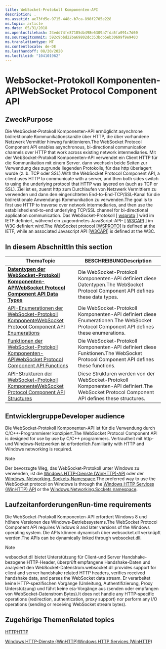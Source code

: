 ```yaml
---
title: WebSocket-Protokoll Komponenten-API
description: .
ms.assetid: ae73fd5e-9715-448c-b7ca-898f2705e228
ms.topic: article
ms.date: 05/31/2018
ms.openlocfilehash: 24edd74fe87185db498e6309a7fda5fa091c7d60
ms.sourcegitcommit: 592c9bbd22ba69802dc353bcb5eb30699f9e9403
ms.translationtype: MT
ms.contentlocale: de-DE
ms.lasthandoff: 08/20/2020
ms.locfileid: "104101962"
---
```

# <a name="websocket-protocol-component-api"></a><span data-ttu-id="e8b4a-103">WebSocket-Protokoll Komponenten-API</span><span class="sxs-lookup"><span data-stu-id="e8b4a-103">WebSocket Protocol Component API</span></span>

## <a name="purpose"></a><span data-ttu-id="e8b4a-104">Zweck</span><span class="sxs-lookup"><span data-stu-id="e8b4a-104">Purpose</span></span>

<span data-ttu-id="e8b4a-105">Die WebSocket-Protokoll Komponenten-API ermöglicht asynchrone bidirektionale Kommunikationskanäle über HTTP, die über vorhandene Netzwerk Vermittler hinweg funktionieren.</span><span class="sxs-lookup"><span data-stu-id="e8b4a-105">The WebSocket Protocol Component API enables asynchronous, bi-directional communication channels over HTTP that work across existing network intermediaries.</span></span> <span data-ttu-id="e8b4a-106">Mit der WebSocket-Protokoll Komponenten-API verwendet ein Client HTTP für die Kommunikation mit einem Server. dann wechseln beide Seiten zur Verwendung des zugrunde liegenden Protokolls, für das http überlagert wurde (z. b. TCP oder SSL).</span><span class="sxs-lookup"><span data-stu-id="e8b4a-106">With the WebSocket Protocol Component API, a client uses HTTP to communicate with a server, and then both sides switch to using the underlying protocol that HTTP was layered on (such as TCP or SSL).</span></span> <span data-ttu-id="e8b4a-107">Ziel ist es, zuerst http zum Durchlaufen von Netzwerk Vermittlern zu verwenden und dann den eingerichteten End-to-End-TCP/SSL-Kanal für die bidirektionale Anwendungs Kommunikation zu verwenden.</span><span class="sxs-lookup"><span data-stu-id="e8b4a-107">The goal is to first use HTTP to traverse over network intermediaries, and then use the established end-to-end underlying TCP/SSL channel for bi-directional application communication.</span></span> <span data-ttu-id="e8b4a-108">Das WebSocket-Protokoll \[ [wsproto](https://tools.ietf.org/html/rfc6455) \] wird im IETF definiert, während ein zugeordnetes JavaScript-API- \[ [W3CAPI](https://dev.w3.org/html5/websockets/) \] im W3C definiert wird.</span><span class="sxs-lookup"><span data-stu-id="e8b4a-108">The WebSocket protocol \[[WSPROTO](https://tools.ietf.org/html/rfc6455)\] is defined at the IETF, while an associated Javascript API \[[W3CAPI](https://dev.w3.org/html5/websockets/)\] is defined at the W3C.</span></span>

## <a name="in-this-section"></a><span data-ttu-id="e8b4a-109">In diesem Abschnitt</span><span class="sxs-lookup"><span data-stu-id="e8b4a-109">In this section</span></span>



| <span data-ttu-id="e8b4a-110">Thema</span><span class="sxs-lookup"><span data-stu-id="e8b4a-110">Topic</span></span>                                                                                                          | <span data-ttu-id="e8b4a-111">BESCHREIBUNG</span><span class="sxs-lookup"><span data-stu-id="e8b4a-111">Description</span></span>                                                                 |
|----------------------------------------------------------------------------------------------------------------|-----------------------------------------------------------------------------|
| [<span data-ttu-id="e8b4a-112">**Datentypen der WebSocket-Protokoll Komponenten-API**</span><span class="sxs-lookup"><span data-stu-id="e8b4a-112">**WebSocket Protocol Component API Data Types**</span></span>](web-socket-protocol-component-api-data-types.md)<br/> | <span data-ttu-id="e8b4a-113">Die WebSocket-Protokoll Komponenten-API definiert diese Datentypen.</span><span class="sxs-lookup"><span data-stu-id="e8b4a-113">The WebSocket Protocol Component API defines these data types.</span></span><br/>   |
| [<span data-ttu-id="e8b4a-114">API-Enumerationen der WebSocket-Protokoll Komponente</span><span class="sxs-lookup"><span data-stu-id="e8b4a-114">WebSocket Protocol Component API Enumerations</span></span>](web-socket-protocol-component-api-enumerations.md)<br/> | <span data-ttu-id="e8b4a-115">Die WebSocket-Protokoll Komponenten-API definiert diese Enumerationen.</span><span class="sxs-lookup"><span data-stu-id="e8b4a-115">The WebSocket Protocol Component API defines these enumerations.</span></span><br/> |
| [<span data-ttu-id="e8b4a-116">Funktionen der WebSocket-Protokoll Komponenten-API</span><span class="sxs-lookup"><span data-stu-id="e8b4a-116">WebSocket Protocol Component API Functions</span></span>](web-socket-protocol-component-api-functions.md)<br/>       | <span data-ttu-id="e8b4a-117">Die WebSocket-Protokoll Komponenten-API definiert diese Funktionen.</span><span class="sxs-lookup"><span data-stu-id="e8b4a-117">The WebSocket Protocol Component API defines these functions.</span></span><br/>    |
| [<span data-ttu-id="e8b4a-118">API-Strukturen der WebSocket-Protokoll Komponente</span><span class="sxs-lookup"><span data-stu-id="e8b4a-118">WebSocket Protocol Component API Structures</span></span>](web-socket-protocol-component-api-structures.md)<br/>     | <span data-ttu-id="e8b4a-119">Diese Strukturen werden von der WebSocket-Protokoll Komponenten-API definiert.</span><span class="sxs-lookup"><span data-stu-id="e8b4a-119">The WebSocket Protocol Component API defines these structures.</span></span><br/>   |



 

## <a name="developer-audience"></a><span data-ttu-id="e8b4a-120">Entwicklergruppe</span><span class="sxs-lookup"><span data-stu-id="e8b4a-120">Developer audience</span></span>

<span data-ttu-id="e8b4a-121">Die WebSocket-Protokoll Komponenten-API ist für die Verwendung durch C/C++-Programmierer konzipiert.</span><span class="sxs-lookup"><span data-stu-id="e8b4a-121">The WebSocket Protocol Component API is designed for use by use by C/C++ programmers.</span></span> <span data-ttu-id="e8b4a-122">Vertrautheit mit http-und Windows-Netzwerken ist erforderlich.</span><span class="sxs-lookup"><span data-stu-id="e8b4a-122">Familiarity with HTTP and Windows networking is required.</span></span>

> [!Note]  
> <span data-ttu-id="e8b4a-123">Der bevorzugte Weg, das WebSocket-Protokoll unter Windows zu verwenden, ist die [Windows HTTP-Dienste (WinHTTP)-API](/windows/desktop/WinHttp/winhttp-start-page) oder der [Windows. Networking. Sockets-Namespace](/uwp/api/Windows.Networking.Sockets).</span><span class="sxs-lookup"><span data-stu-id="e8b4a-123">The preferred way to use the WebSocket protocol on Windows is through the [Windows HTTP Services (WinHTTP) API](/windows/desktop/WinHttp/winhttp-start-page) or the [Windows.Networking.Sockets namespace](/uwp/api/Windows.Networking.Sockets).</span></span>

 

## <a name="run-time-requirements"></a><span data-ttu-id="e8b4a-124">Laufzeitanforderungen</span><span class="sxs-lookup"><span data-stu-id="e8b4a-124">Run-time requirements</span></span>

<span data-ttu-id="e8b4a-125">Die WebSocket-Protokoll Komponenten-API erfordert Windows 8 und höhere Versionen des Windows-Betriebssystems.</span><span class="sxs-lookup"><span data-stu-id="e8b4a-125">The WebSocket Protocol Component API requires Windows 8 and later versions of the Windows operating system.</span></span> <span data-ttu-id="e8b4a-126">Die APIs können dynamisch über websocket.dll verknüpft werden.</span><span class="sxs-lookup"><span data-stu-id="e8b4a-126">The APIs can be dynamically linked through websocket.dll.</span></span>

> [!Note]  
> <span data-ttu-id="e8b4a-127">websocket.dll bietet Unterstützung für Client-und Server Handshake-bezogene HTTP-Header, überprüft empfangene Handshake-Daten und analysiert den WebSocket-Datenstrom.</span><span class="sxs-lookup"><span data-stu-id="e8b4a-127">websocket.dll provides support for client and server handshake related HTTP headers, verifies received handshake data, and parses the WebSocket data stream.</span></span> <span data-ttu-id="e8b4a-128">Er verarbeitet keine HTTP-spezifischen Vorgänge (Umleitung, Authentifizierung, Proxy Unterstützung) und führt keine e/a-Vorgänge aus (senden oder empfangen von WebSocket-Datenstrom Bytes).</span><span class="sxs-lookup"><span data-stu-id="e8b4a-128">It does not handle any HTTP-specific operations (redirection, authentication, proxy support) nor perform any I/O operations (sending or receiving WebSocket stream bytes).</span></span>

 

## <a name="related-topics"></a><span data-ttu-id="e8b4a-129">Zugehörige Themen</span><span class="sxs-lookup"><span data-stu-id="e8b4a-129">Related topics</span></span>

<dl> <dt>

[<span data-ttu-id="e8b4a-130">HTTP</span><span class="sxs-lookup"><span data-stu-id="e8b4a-130">HTTP</span></span>](/windows/desktop/Http/http-api-start-page)
</dt> <dt>

[<span data-ttu-id="e8b4a-131">Windows HTTP-Dienste (WinHTTP)</span><span class="sxs-lookup"><span data-stu-id="e8b4a-131">Windows HTTP Services (WinHTTP)</span></span>](/windows/desktop/WinHttp/winhttp-start-page)
</dt> </dl>

 

